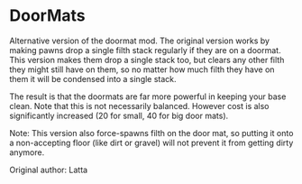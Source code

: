# DoorMats
Alternative version of the doormat mod. The original version works by making pawns drop a single filth stack regularly if they are on a doormat. This version makes them drop a single stack too, but clears any other filth they might still have on them, so no matter how much filth they have on them it will be condensed into a single stack.

The result is that the doormats are far more powerful in keeping your base clean. Note that this is not necessarily balanced. However cost is also significantly increased (20 for small, 40 for big door mats).

Note: This version also force-spawns filth on the door mat, so putting it onto a non-accepting floor (like dirt or gravel) will not prevent it from getting dirty anymore. 
	
Original author: Latta
